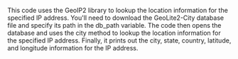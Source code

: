This code uses the GeoIP2 library to lookup the location information for the specified IP address. 
You'll need to download the GeoLite2-City database file and specify its path in the db_path variable. 
The code then opens the database and uses the city method to lookup the location information for the specified IP address. 
Finally, it prints out the city, state, country, latitude, and longitude information for the IP address.
